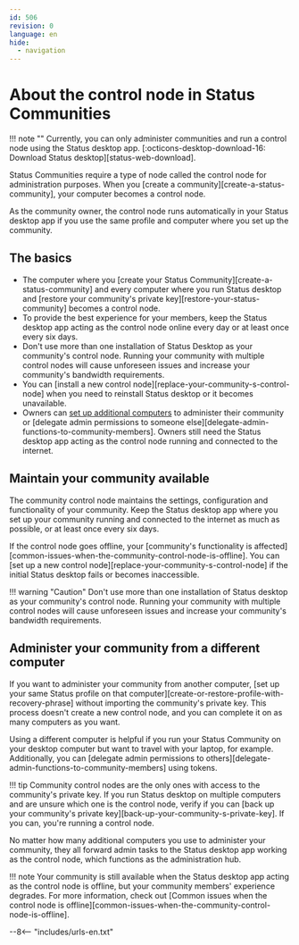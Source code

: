 ```yaml
---
id: 506
revision: 0
language: en
hide:
  - navigation
---
```


# About the control node in Status Communities

!!! note ""
    Currently, you can only administer communities and run a control node using the Status desktop app. [:octicons-desktop-download-16: Download Status desktop][status-web-download].

Status Communities require a type of node called the control node for administration purposes. When you [create a community][create-a-status-community], your computer becomes a control node.

As the community owner, the control node runs automatically in your Status desktop app if you use the same profile and computer where you set up the community.

## The basics

- The computer where you [create your Status Community][create-a-status-community] and every computer where you run Status desktop and [restore your community's private key][restore-your-status-community] becomes a control node.
- To provide the best experience for your members, keep the Status desktop app acting as the control node online every day or at least once every six days.
- Don't use more than one installation of Status Desktop as your community's control node. Running your community with multiple control nodes will cause unforeseen issues and increase your community's bandwidth requirements.
- You can [install a new control node][replace-your-community-s-control-node] when you need to reinstall Status desktop or it becomes unavailable.
- Owners can [set up additional computers](#administer-your-community-from-a-different-computer) to administer their community or [delegate admin permissions to someone else][delegate-admin-functions-to-community-members]. Owners still need the Status desktop app acting as the control node running and connected to the internet.

## Maintain your community available

The community control node maintains the settings, configuration and functionality of your community. Keep the Status desktop app where you set up your community running and connected to the internet as much as possible, or at least once every six days.

If the control node goes offline, your [community's functionality is affected][common-issues-when-the-community-control-node-is-offline]. You can [set up a new control node][replace-your-community-s-control-node] if the initial Status desktop fails or becomes inaccessible.

!!! warning "Caution"
    Don't use more than one installation of Status desktop as your community's control node. Running your community with multiple control nodes will cause unforeseen issues and increase your community's bandwidth requirements.

## Administer your community from a different computer

If you want to administer your community from another computer, [set up your same Status profile on that computer][create-or-restore-profile-with-recovery-phrase] without importing the community's private key. This process doesn't create a new control node, and you can complete it on as many computers as you want.

Using a different computer is helpful if you run your Status Community on your desktop computer but want to travel with your laptop, for example. Additionally, you can [delegate admin permissions to others][delegate-admin-functions-to-community-members] using tokens.

!!! tip
    Community control nodes are the only ones with access to the community's private key. If you run Status desktop on multiple computers and are unsure which one is the control node, verify if you can [back up your community's private key][back-up-your-community-s-private-key]. If you can, you're running a control node.

No matter how many additional computers you use to administer your community, they all forward admin tasks to the Status desktop app working as the control node, which functions as the administration hub.

!!! note
    Your community is still available when the Status desktop app acting as the control node is offline, but your community members' experience degrades. For more information, check out [Common issues when the control node is offline][common-issues-when-the-community-control-node-is-offline].

--8<-- "includes/urls-en.txt"
